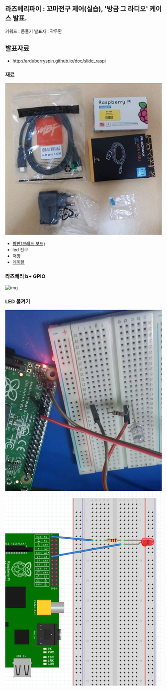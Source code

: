 ## 라즈베리파이 : 꼬마전구 제어(실습), '방금 그 라디오' 케이스 발표.
키워드 : 몸풀기
발표자 : 곽두환

## 발표자료
- http://arduberryspin.github.io/doc/slide_raspi

### 재료
![재료](/doc/img/pi_base.jpg)

+ [빵판(브레드 보드)](http://www.icbanq.com/shop/product_detail.asp?prod_code=P005535466)
+ led 전구
+ 저항
+ [케이블](http://www.devicemart.co.kr/1113721)

### 라즈베리 b+ GPIO
<img src="http://data.designspark.info/uploads/images/53bc258dc6c0425cb44870b50ab30621" alt="img" style="width: 450px;"/>

### LED 불켜기

![실물](/doc/img/rasledr.jpg)
![구조도](/doc/img/rasled.png)
